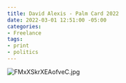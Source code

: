 ```yaml
---
title: David Alexis - Palm Card 2022
date: 2022-03-01 12:51:00 -05:00
categories:
- Freelance
tags:
- print
- politics
---
```


![FMxXSkrXEAofveC.jpg](/uploads/FMxXSkrXEAofveC.jpg)